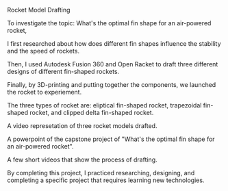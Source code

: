 Rocket Model Drafting

To investigate the topic: What's the optimal fin shape for an air-powered rocket, 

I first researched about how does different fin shapes influence the stability and the speed of rockets. 

Then, I used Autodesk Fusion 360 and Open Racket to draft three different designs of different fin-shaped rockets. 

Finally, by 3D-printing and putting together the components, we launched the rocket to experiement.

The three types of rocket are: eliptical fin-shaped rocket, trapezoidal fin-shaped rocket, and clipped delta fin-shaped rocket.

A video represetation of three rocket models drafted.

A powerpoint of the capstone project of "What's the optimal fin shape for an air-powered rocket".

A few short videos that show the process of drafting.

By completing this project, I practiced researching, designing, and completing a specific project that requires learning new technologies.
